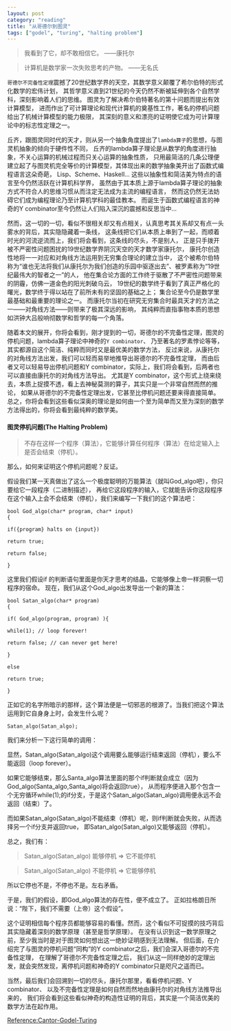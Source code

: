 ```yaml
---
layout: post
category: "reading"
title: "从哥德尔到图灵"
tags: ["godel", "turing", "halting problem"]
---
```


> 我看到了它，却不敢相信它。  ——康托尔

> 计算机是数学家一次失败思考的产物。  ——无名氏

`哥德尔不完备性定理`震撼了20世纪数学界的天空，其数学意义颠覆了希尔伯特的形式化数学的宏伟计划，
其哲学意义直到21世纪的今天仍然不断被延伸到各个自然学科，深刻影响着人们的思维。
图灵为了解决希尔伯特著名的第十问题而提出有效计算模型，
进而作出了可计算理论和现代计算机的奠基性工作，著名的停机问题给出了机械计算模型的能力极限，
其深刻的意义和漂亮的证明使它成为可计算理论中的标志性定理之一。

丘齐，跟图灵同时代的天才，则从另一个抽象角度提出了`lambda算子`的思想，与图灵机抽象的倾向于硬件性不同，
丘齐的lambda算子理论是从数学的角度进行抽象，不关心运算的机械过程而只关心运算的抽象性质，
只用最简洁的几条公理便建立起了与图灵机完全等价的计算模型，其体现出来的数学抽象美开出了函数式编程语言这朵奇葩，
Lisp、Scheme、Haskell… 这些以抽象性和简洁美为特点的语言至今仍然活跃在计算机科学界，
虽然由于其本质上源于lambda算子理论的抽象方式不符合人的思维习惯从而注定无法成为主流的编程语言，
然而这仍然无法妨碍它们成为编程理论乃至计算机学科的最佳教本。
而诞生于函数式编程语言的神奇的Y combinator至今仍然让人们陷入深沉的震撼和反思当中…

然而，这一切的一切，看似不很相关却又有点相关，认真思考其关系却又有点一头雾水的背后，其实隐隐藏着一条线，
这条线把它们从本质上串到了一起，而顺着时光的河流逆流而上，我们将会看到，这条线的尽头，不是别人，
正是只手拨开被不严密性问题困扰的19世纪数学界阴沉天空的天才数学家康托尔，
康托尔创造性地将一一对应和对角线方法运用到无穷集合理论的建立当中，
这个被希尔伯特称为“谁也无法将我们从康托尔为我们创造的乐园中驱逐出去”、被罗素称为“19世纪最伟大的智者之一”的人，
他在集合论方面的工作终于驱散了不严密性问题带来的阴霾，仿佛一道金色的阳光刺破乌云，
19世纪的数学终于看到了真正严格化的曙光，数学终于得以站在了前所未有的坚固的基础之上；
集合论至今仍是数学里最基础和最重要的理论之一。
而康托尔当初在研究无穷集合时最具天才的方法之一——对角线方法——则带来了极其深远的影响，
其纯粹而直指事物本质的思想如洪钟大吕般响彻数学和哲学的每一个角落。

随着本文的展开，你将会看到，刚才提到的一切，哥德尔的不完备性定理，图灵的停机问题，lambda算子理论中神奇的`Y combinator`、
乃至著名的罗素悖论等等，其实都源自这个简洁、纯粹而同时又是最优美的数学方法，
反过来说，从康托尔的对角线方法出发，我们可以轻而易举地推导出哥德尔的不完备性定理，
而由后者又可以轻易导出停机问题和Y combinator，实际上，我们将会看到，后两者也可以直接由康托尔的对角线方法导出。
尤其是Y combinator，这个形式上绕来绕去，本质上捉摸不透，看上去神秘莫测的算子，其实只是一个非常自然而然的推论，
如果从哥德尔的不完备性定理出发，它甚至比停机问题还要来得直接简单。
总之，你将会看到这些看似深奥的理论是如何由一个至为简单而又至为深刻的数学方法得出的，你将会看到最纯粹的数学美。

#### 图灵停机问题(The Halting Problem)

> 不存在这样一个程序（算法），它能够计算任何程序（算法）在给定输入上是否会结束（停机）。

那么，如何来证明这个停机问题呢？反证。

假设我们某一天真做出了这么一个极度聪明的万能算法（就叫God_algo吧），你只要给它一段程序（二进制描述），
再给它这段程序的输入，它就能告诉你这段程序在这个输入上会不会结束（停机），我们来编写一下我们的这个算法吧：

    bool God_algo(char* program, char* input)
    {
    
    if({program} halts on {input})
    
    return true;
    
    return false;
    
    }

这里我们假设if 的判断语句里面是你天才思考的结晶，它能够像上帝一样洞察一切程序的宿命。
现在，我们从这个God_algo出发导出一个新的算法：

    bool Satan_algo(char* program)
    {
    
    if( God_algo(program, program) ){
    
    while(1); // loop forever!
    
    return false; // can never get here!
    
    }
    
    else
    
    return true;
    
    }

正如它的名字所暗示的那样，这个算法便是一切邪恶的根源了。当我们把这个算法运用到它自身身上时，会发生什么呢？

`Satan_algo(Satan_algo);`

我们来分析一下这行简单的调用：

显然，Satan_algo(Satan_algo)这个调用要么能够运行结束返回（停机），要么不能返回（loop forever）。

如果它能够结束，那么Santa_algo算法里面的那个if判断就会成立（因为God_algo(Santa_algo,Santa_algo)将会返回true），
从而程序便进入那个包含一个无穷循环while(1);的if分支，于是这个Satan_algo(Satan_algo)调用便永远不会返回（结束）了。

而如果Satan_algo(Satan_algo)不能结束（停机）呢，则if判断就会失败，从而选择另一个if分支并返回true，
即Satan_algo(Satan_algo)又能够返回（停机）。

总之，我们有：

> Satan_algo(Satan_algo) 能够停机 => 它不能停机

> Satan_algo(Satan_algo) 不能停机 => 它能够停机

所以它停也不是，不停也不是。左右矛盾。

于是，我们的假设，即God_algo算法的存在性，便不成立了。
正如拉格朗日所说：“陛下，我们不需要（上帝）这个假设”。

这个证明相信每个程序员都能够容易的看懂。然而，这个看似不可捉摸的技巧背后其实隐藏着深刻的数学原理（甚至是哲学原理）。
在没有认识到这一数学原理之前，至少我当时是对于图灵如何想出这一绝妙证明感到无法理解。
但后面，在介绍完了与图灵的停机问题“同构”的Y combinator之后，我们会深入哥德尔的不完备性定理，
在理解了哥德尔不完备性定理之后，
我们从这一同样绝妙的定理出发，就会突然发现，离停机问题和神奇的Y combinator只是咫尺之遥而已。

当然，最后我们会回溯到一切的尽头，康托尔那里，看看停机问题、Y combinator、
以及不完备性定理是如何自然而然地由康托尔的对角线方法推导出来的，
我们将会看到这些看似神奇的构造性证明的背后，其实是一个简洁优美的数学方法在起作用。

[Reference:Cantor-Godel-Turing](http://mindhacks.cn/2006/10/15/cantor-godel-turing-an-eternal-golden-diagonal)





